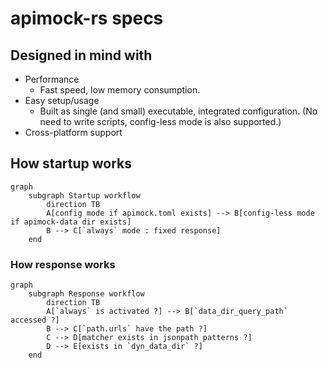 # apimock-rs specs

## Designed in mind with

- Performance
    - Fast speed, low memory consumption.
- Easy setup/usage
    - Built as single (and small) executable, integrated configuration. (No need to write scripts, config-less mode is also supported.)
- Cross-platform support

## How startup works

```mermaid
graph
    subgraph Startup workflow
        direction TB
        A[config mode if apimock.toml exists] --> B[config-less mode if apimock-data dir exists]
        B --> C[`always` mode : fixed response]
    end
```

### How response works

```mermaid
graph
    subgraph Response workflow
        direction TB
        A[`always` is activated ?] --> B[`data_dir_query_path` accessed ?]
        B --> C[`path.urls` have the path ?]
        C --> D[matcher exists in jsonpath patterns ?]
        D --> E[exists in `dyn_data_dir` ?]
    end
```
